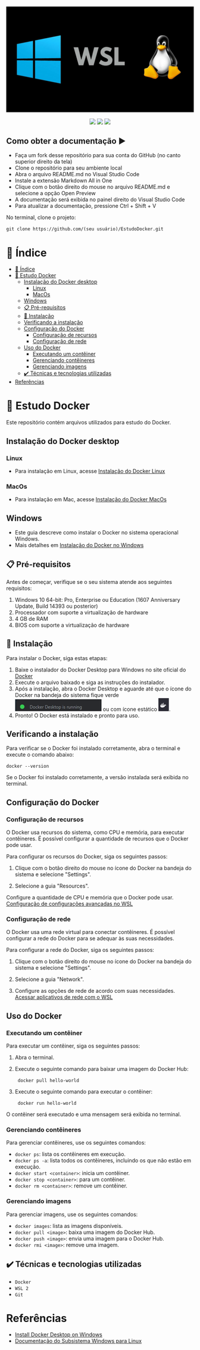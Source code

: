 ![Docker + WSL + Linux](/Imagens/template.jpg)


<p align="center">
<img src="http://img.shields.io/static/v1?label=STATUS&message=EM%20DESENVOLVIMENTO&color=GREEN&style=for-the-badge"/>
<img src="http://img.shields.io/static/v1?label=Docker&message=v4.20.1&color=blue&style=for-the-badge"/>
<img src="http://img.shields.io/static/v1?label=WSL&message=2&color=green&style=for-the-badge"/>
</p>

## Como obter a documentação :arrow_forward:

- Faça um fork desse repositório para sua conta do GitHub (no canto superior direito da tela)
- Clone o repositório para seu ambiente local
- Abra o arquivo README.md no Visual Studio Code
- Instale a extensão Markdown All in One
- Clique com o botão direito do mouse no arquivo README.md e selecione a opção Open Preview
- A documentação será exibida no painel direito do Visual Studio Code
- Para atualizar a documentação, pressione Ctrl + Shift + V


No terminal, clone o projeto: 

    git clone https://github.com/(seu usuário)/EstudoDocker.git    


# 📖 Índice

- [📖 Índice](#-índice)
- [🚀 Estudo Docker](#-estudo-docker)
  - [Instalação do Docker desktop](#instalação-do-docker-desktop)
    - [Linux](#linux)
    - [MacOs](#macos)
  - [Windows](#windows)
  - [📋 Pré-requisitos](#-pré-requisitos)
  - [🔧 Instalação](#-instalação)
  - [Verificando a instalação](#verificando-a-instalação)
  - [Configuração do Docker](#configuração-do-docker)
    - [Configuração de recursos](#configuração-de-recursos)
    - [Configuração de rede](#configuração-de-rede)
  - [Uso do Docker](#uso-do-docker)
    - [Executando um contêiner](#executando-um-contêiner)
    - [Gerenciando contêineres](#gerenciando-contêineres)
    - [Gerenciando imagens](#gerenciando-imagens)
  - [✔️ Técnicas e tecnologias utilizadas](#️-técnicas-e-tecnologias-utilizadas)
- [Referências](#referências)



# 🚀 Estudo Docker

Este repositório contém arquivos utilizados para estudo do Docker.


## Instalação do Docker desktop 

### Linux

- Para instalação em Linux, acesse [Instalação do Docker Linux](/1%20-%20Introdução/8%20-%20Instalação%20do%20docker%20no%20linux.txt)

### MacOs

- Para instalação em Mac, acesse [Instalação do Docker MacOs](/1%20-%20Introdução/7%20-%20Instalação%20docker%20no%20mac.txt)

## Windows
- Este guia descreve como instalar o Docker no sistema operacional Windows.
- Mais detalhes em [Instalação do Docker no Windows](/1%20-%20Introdução/6%20-%20Instalação%20do%20docker%20no%20windows.txt)

## 📋 Pré-requisitos
Antes de começar, verifique se o seu sistema atende aos seguintes requisitos:

1. Windows 10 64-bit: Pro, Enterprise ou Education (1607 Anniversary Update, Build 14393 ou posterior)
2. Processador com suporte a virtualização de hardware
3. 4 GB de RAM
4. BIOS com suporte a virtualização de hardware

## 🔧 Instalação
Para instalar o Docker, siga estas etapas:

1. Baixe o instalador do Docker Desktop para Windows no site oficial do [Docker](https://www.docker.com/products/docker-desktop)
2. Execute o arquivo baixado e siga as instruções do instalador.
3. Após a instalação, abra o Docker Desktop e aguarde até que o ícone do Docker na bandeja do sistema fique verde ![Status](/Imagens/Status%20docker.png) ou com ícone estático ![ícone](/Imagens/Icone%20Docker.png).
4. Pronto! O Docker está instalado e pronto para uso.

## Verificando a instalação
Para verificar se o Docker foi instalado corretamente, abra o terminal e execute o comando abaixo:

    docker --version

Se o Docker foi instalado corretamente, a versão instalada será exibida no terminal.

## Configuração do Docker

### Configuração de recursos

O Docker usa recursos do sistema, como CPU e memória, para executar contêineres. É possível configurar a quantidade de recursos que o Docker pode usar.

Para configurar os recursos do Docker, siga os seguintes passos:

1. Clique com o botão direito do mouse no ícone do Docker na bandeja do sistema e selecione "Settings".
 
2. Selecione a guia "Resources".

Configure a quantidade de CPU e memória que o Docker pode usar.
[Configuração de configurações avançadas no WSL](https://learn.microsoft.com/pt-br/windows/wsl/wsl-config)

### Configuração de rede
O Docker usa uma rede virtual para conectar contêineres. É possível configurar a rede do Docker para se adequar às suas necessidades.

Para configurar a rede do Docker, siga os seguintes passos:

1. Clique com o botão direito do mouse no ícone do Docker na bandeja do sistema e selecione "Settings".

2. Selecione a guia "Network".

3. Configure as opções de rede de acordo com suas necessidades.
[Acessar aplicativos de rede com o WSL](https://learn.microsoft.com/pt-br/windows/wsl/networking)

## Uso do Docker
### Executando um contêiner

Para executar um contêiner, siga os seguintes passos:

1. Abra o terminal.

2. Execute o seguinte comando para baixar uma imagem do Docker Hub:

        docker pull hello-world

3. Execute o seguinte comando para executar o contêiner:

        docker run hello-world

O contêiner será executado e uma mensagem será exibida no terminal.

### Gerenciando contêineres

Para gerenciar contêineres, use os seguintes comandos:

- ``docker ps``: lista os contêineres em execução.
- ``docker ps -a``: lista todos os contêineres, incluindo os que não estão em execução.
- ``docker start <container>``: inicia um contêiner.
- ``docker stop <container>``: para um contêiner.
- ``docker rm <container>``: remove um contêiner.

### Gerenciando imagens

Para gerenciar imagens, use os seguintes comandos:

- ``docker images``: lista as imagens disponíveis.
- ``docker pull <image>``: baixa uma imagem do Docker Hub.
- ``docker push <image>``: envia uma imagem para o Docker Hub.
- ``docker rmi <image>``: remove uma imagem.

## ✔️ Técnicas e tecnologias utilizadas

- ``Docker``
- ``WSL 2``
- ``Git``

# Referências
- [Install Docker Desktop on Windows](https://docs.docker.com/desktop/install/windows-install/)
- [Documentação do Subsistema Windows para Linux](https://learn.microsoft.com/pt-br/windows/wsl/)
